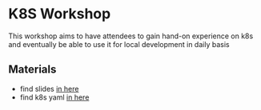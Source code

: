 # K8S Workshop

This workshop aims to have attendees to gain hand-on experience on k8s and eventually be able to use it for local development in daily basis 

## Materials
- find slides [in here](./chapter/)
- find k8s yaml [in here](./k8s/)